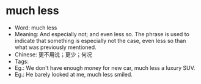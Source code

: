 # much less

- Word: much less
- Meaning: And especially not; and even less so. The phrase is used to indicate that something is especially not the case, even less so than what was previously mentioned.
- Chinese: 更不用说；更少；何况
- Tags: 
- Eg.: We don't have enough money for new car, much less a luxury SUV.
- Eg.: He barely looked at me, much less smiled.
